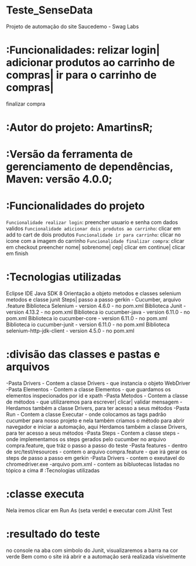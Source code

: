 # Teste_SenseData
Projeto de automação do site Saucedemo - Swag Labs

# :Funcionalidades: relizar login| adicionar produtos ao carrinho de compras| ir para o carrinho de compras|
finalizar compra

# :Autor do projeto: AmartinsR;

# :Versão da ferramenta de gerenciamento de dependências, Maven: versão 4.0.0;


# :Funcionalidades do projeto

`Funcionalidade realizar login`: preencher usuario e senha com dados validos
`Funcionalidade adicionar dois produtos ao carrinho`: clicar em add to cart de dois produtos
`Funcionalidade ir para carrinho`: clicar no icone com a imagem do carrinho
`Funcionalidade finalizar compra`: clicar em checkout preencher nome| sobrenome| cep| clicar em continue| clicar em finish

# :Tecnologias utilizadas

Eclipse IDE
Java SDK 8
Orientação a objeto
metodos e classes selenium
metodos e classe junit
Steps| passo a passo gerkin - Cucumber, arquivo .feature
Biblioteca Selenium - version 4.6.0 - no pom.xml
Biblioteca Junit - version 4.13.2 - no pom.xml
Biblioteca io cucumber-java - version 6.11.0 - no pom.xml
Biblioteca io cucumber-core - version 6.11.0 - no pom.xml
Biblioteca io cucumber-junit - version 6.11.0 - no pom.xml
Biblioteca selenium-http-jdk-client - version 4.5.0 - no pom.xml

# :divisão das classes e pastas e arquivos
-Pasta Drivers - Contem a classe Drivers - que instancia o objeto WebDriver
-Pasta Elementos - Contem a classe Elementos - que guardamos os elementos inspecionados por id e xpath
-Pasta Metodos - Contem a classe de métodos - que utilizaremos para escrever| clicar| validar mensagem - Herdamos também a classe Drivers, para ter acesso a seus métodos
-Pasta Run - Contem a classe Executar - onde colocamos as tags padrão cucumber para nosso projeto e nela também criamos o método para abrir navegador e iniciar a automação, aqui Herdamos também a classe Drivers, para ter acesso a seus métodos
-Pasta Steps - Contem a classe steps - onde implementamos os steps gerados pelo cucumber no arquivo compra.feature, que tráz o passo a passo do teste
-Pasta features - dentro de src/test/resources - contem o arquivo compra.feature - que irá gerar os steps de passo a passo em gerkin
-Pasta Drivers - contem o exeutavel do chromedriver.exe
-arquivo pom.xml - contem as bibluotecas listadas no tópico a cima # :Tecnologias utilizadas

# :classe executa 
Nela iremos clicar em Run As (seta verde) e executar com JUnit Test

# :resultado do teste
no console na aba com simbolo do Junit, visualizaremos a barra na cor verde
Bem como o site irá abrir e a automação será realizada visivelmente


